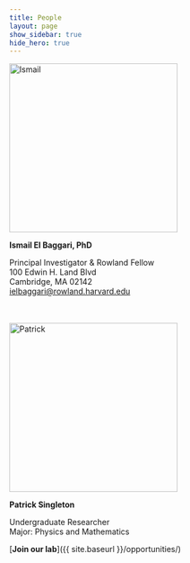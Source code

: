 ```yaml
---
title: People
layout: page
show_sidebar: true
hide_hero: true
---
```

<img src="../img/Ismail.jpg" alt="Ismail" width="300"/>

**Ismail El Baggari, PhD**

Principal Investigator & Rowland Fellow<br/>
100 Edwin H. Land Blvd<br/>
Cambridge, MA 02142<br/>
ielbaggari@rowland.harvard.edu<br/>
<br/>
<br/>


<img src="../img/Patrick-1.jpg" alt="Patrick" width="300"/>

**Patrick Singleton**

Undergraduate Researcher<br/>
Major: Physics and Mathematics<br/>

[**Join our lab**]({{ site.baseurl }}/opportunities/)
